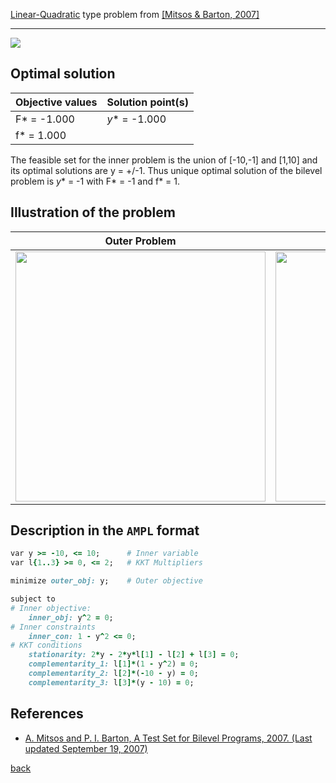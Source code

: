 [Linear-Quadratic](/test-problems/LP-QP-problems) type problem from [\[Mitsos & Barton, 2007\]][Mitsos & Barton, 2007]

---

![](https://github.com/basblsolver/test-problems/wiki/images/mb_2007_03_eq.jpg)

## Optimal solution

Objective values   | Solution point(s) |
------------------ | ----------------- |
F* = -1.000        | _y_* = -1.000     |
f* =  1.000        |                   |

The feasible set for the inner problem is the union of [-10,-1] and [1,10] and its optimal solutions are y = +/-1. Thus unique optimal solution of the bilevel problem is _y_* = -1 with F* = -1 and f* = 1.

## Illustration of the problem

Outer Problem    | Inner Problem    |
---------------- | ---------------- |
<img src="https://github.com/basblsolver/test-problems/wiki/images/mb_2007_03_outer.jpg" width="400"> | <img src="https://github.com/basblsolver/test-problems/wiki/images/mb_2007_03_inner.jpg" width="400"> |

## Description in the `AMPL` format

```ruby
var y >= -10, <= 10;      # Inner variable
var l{1..3} >= 0, <= 2;   # KKT Multipliers

minimize outer_obj: y;    # Outer objective

subject to
# Inner objective:
    inner_obj: y^2 = 0;
# Inner constraints
    inner_con: 1 - y^2 <= 0;
# KKT conditions
    stationarity: 2*y - 2*y*l[1] - l[2] + l[3] = 0;
    complementarity_1: l[1]*(1 - y^2) = 0;
    complementarity_2: l[2]*(-10 - y) = 0;
    complementarity_3: l[3]*(y - 10) = 0;
```

##  References

 - [A. Mitsos and P. I. Barton, A Test Set for Bilevel Programs, 2007. (Last updated September 19, 2007)](https://www.researchgate.net/publication/228455291_A_test_set_for_bilevel_programs)

 [back](/test-problems/LP-QP-problems)

[Mitsos & Barton, 2007]: https://www.researchgate.net/publication/228455291_A_test_set_for_bilevel_programs
